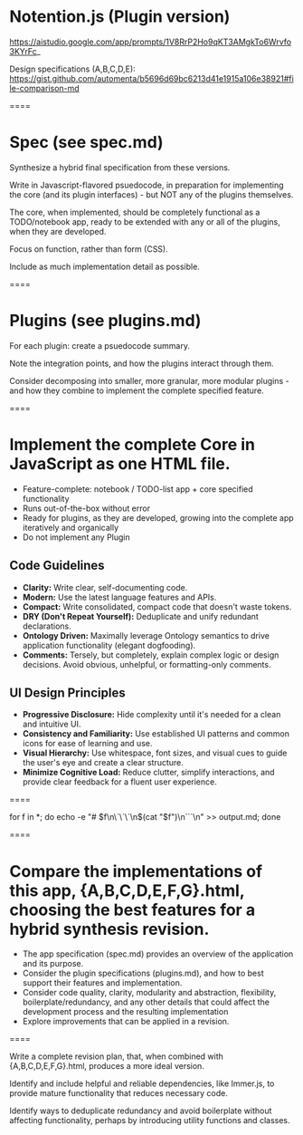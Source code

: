 # Notention.js (Plugin version)
https://aistudio.google.com/app/prompts/1V8RrP2Ho9qKT3AMgkTo6Wrvfo3KYrFc_

Design specifications (A,B,C,D,E):
https://gist.github.com/automenta/b5696d69bc6213d41e1915a106e38921#file-comparison-md

====

# Spec (see spec.md)

Synthesize a hybrid final specification from these versions.

Write in Javascript-flavored psuedocode, in preparation for implementing the core (and its plugin interfaces) - but NOT any of the plugins themselves.

The core, when implemented, should be completely functional as a TODO/notebook app, ready to be extended with any or all of the plugins, when they are developed.

Focus on function, rather than form (CSS).

Include as much implementation detail as possible.

====

# Plugins (see plugins.md)

For each plugin: create a psuedocode summary.

Note the integration points, and how the plugins interact through them.

Consider decomposing into smaller, more granular, more modular plugins - and how they combine to implement the complete specified feature.

====

# Implement the complete Core in JavaScript as one HTML file.
- Feature-complete: notebook / TODO-list app + core specified functionality
- Runs out-of-the-box without error
- Ready for plugins, as they are developed, growing into the complete app iteratively and organically
- Do not implement any Plugin

## Code Guidelines
- **Clarity:** Write clear, self-documenting code.
- **Modern:** Use the latest language features and APIs.
- **Compact:** Write consolidated, compact code that doesn't waste tokens.
- **DRY (Don't Repeat Yourself):** Deduplicate and unify redundant declarations.
- **Ontology Driven:** Maximally leverage Ontology semantics to drive application functionality (elegant dogfooding).
- **Comments:** Tersely, but completely, explain complex logic or design decisions.  Avoid obvious, unhelpful, or formatting-only comments.

## UI Design Principles
- **Progressive Disclosure:** Hide complexity until it's needed for a clean and intuitive UI.
- **Consistency and Familiarity:** Use established UI patterns and common icons for ease of learning and use.
- **Visual Hierarchy:** Use whitespace, font sizes, and visual cues to guide the user's eye and create a clear structure.
- **Minimize Cognitive Load:** Reduce clutter, simplify interactions, and provide clear feedback for a fluent user experience.

====

for f in *; do echo -e "# $f\n\`\`\`\n$(cat "$f")\n\`\`\`\n" >> output.md; done

====

# Compare the implementations of this app, {A,B,C,D,E,F,G}.html, choosing the best features for a hybrid synthesis revision.
 * The app specification (spec.md) provides an overview of the application and its purpose.
 * Consider the plugin specifications (plugins.md), and how to best support their features and implementation.
 * Consider code quality, clarity, modularity and abstraction, flexibility, boilerplate/redundancy, and any other details that could affect the development process and the resulting implementation
 * Explore improvements that can be applied in a revision.

====

Write a complete revision plan, that, when combined with {A,B,C,D,E,F,G}.html, produces a more ideal version.

Identify and include helpful and reliable dependencies, like Immer.js, to provide mature functionality that reduces necessary code.

Identify ways to deduplicate redundancy and avoid boilerplate without affecting functionality, perhaps by introducing utility functions and classes.